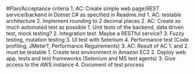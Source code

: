 #Plan/Acceptance criteria
	1. AC: Create simple web page/REST service/backend in Dotnet C# as specified in Readme.md
		1. AC: testable architecture
		2. Implement rounding to 2 decimal places
	2. AC: Create as much automated test as possible
		1. Unit tests of the backend, data driven test, mock testing?
		2. Integration test. Maybe a RESTful service?
		3. Fuzzy testing, mutation testing
		3. UI test with Selenium
		4. Performance test (Code profiling, JMeter?, Performance Reguirements)
	3. AC: Result of AC 1. and 2. must be testable 
		1. Create test environment in Amazon EC2
		2. Deploy web app, tests and test frameworks (Selenium and MS test agents)
		3. Give access to the AWS instance
		4. Document of test process
	
 